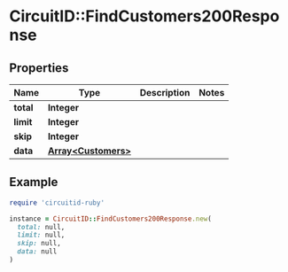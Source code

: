 # CircuitID::FindCustomers200Response

## Properties

| Name | Type | Description | Notes |
| ---- | ---- | ----------- | ----- |
| **total** | **Integer** |  |  |
| **limit** | **Integer** |  |  |
| **skip** | **Integer** |  |  |
| **data** | [**Array&lt;Customers&gt;**](Customers.md) |  |  |

## Example

```ruby
require 'circuitid-ruby'

instance = CircuitID::FindCustomers200Response.new(
  total: null,
  limit: null,
  skip: null,
  data: null
)
```

